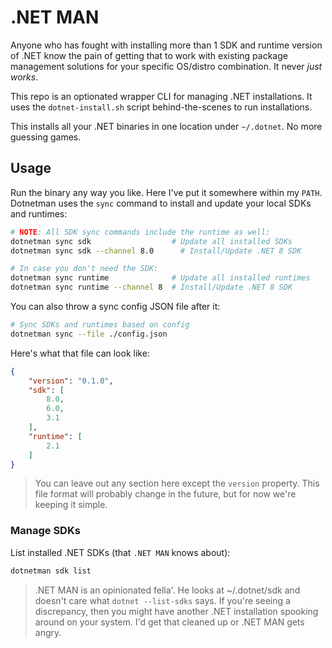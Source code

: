 # .NET MAN

Anyone who has fought with installing more than 1 SDK and runtime version of .NET know the pain of getting that to work with existing package management solutions for your specific OS/distro combination. It never *just works*.

This repo is an optionated wrapper CLI for managing .NET installations. It uses the `dotnet-install.sh` script behind-the-scenes to run installations.

This installs all your .NET binaries in one location under `~/.dotnet`. No more guessing games.

## Usage

Run the binary any way you like. Here I've put it somewhere within my `PATH`. Dotnetman uses the `sync` command to install and update your local SDKs and runtimes:

```bash
# NOTE: All SDK sync commands include the runtime as well:
dotnetman sync sdk                  # Update all installed SDKs
dotnetman sync sdk --channel 8.0      # Install/Update .NET 8 SDK

# In case you don't need the SDK:
dotnetman sync runtime              # Update all installed runtimes
dotnetman sync runtime --channel 8  # Install/Update .NET 8 SDK
```

You can also throw a sync config JSON file after it:

```bash
# Sync SDKs and runtimes based on config
dotnetman sync --file ./config.json
```

Here's what that file can look like:

```json
{
    "version": "0.1.0",
    "sdk": [
        8.0,
        6.0,
        3.1
    ],
    "runtime": [
        2.1
    ]
}
```

> You can leave out any section here except the `version` property. This file format will probably change in the future, but for now we're keeping it simple.

### Manage SDKs

List installed .NET SDKs (that `.NET MAN` knows about):

```bash
dotnetman sdk list
```

> .NET MAN is an opinionated fella'. He looks at ~/.dotnet/sdk and doesn't care what `dotnet --list-sdks` says. If you're seeing a discrepancy, then you might have another .NET installation spooking around on your system. I'd get that cleaned up or .NET MAN gets angry.
